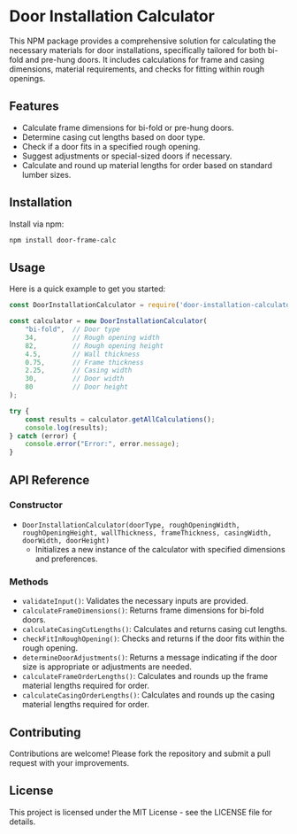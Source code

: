 
# Door Installation Calculator

This NPM package provides a comprehensive solution for calculating the necessary materials for door installations, specifically tailored for both bi-fold and pre-hung doors. It includes calculations for frame and casing dimensions, material requirements, and checks for fitting within rough openings.

## Features

- Calculate frame dimensions for bi-fold or pre-hung doors.
- Determine casing cut lengths based on door type.
- Check if a door fits in a specified rough opening.
- Suggest adjustments or special-sized doors if necessary.
- Calculate and round up material lengths for order based on standard lumber sizes.

## Installation

Install via npm:

```bash
npm install door-frame-calc
```

## Usage

Here is a quick example to get you started:

```javascript
const DoorInstallationCalculator = require('door-installation-calculator');

const calculator = new DoorInstallationCalculator(
    "bi-fold",  // Door type
    34,         // Rough opening width
    82,         // Rough opening height
    4.5,        // Wall thickness
    0.75,       // Frame thickness
    2.25,       // Casing width
    30,         // Door width
    80          // Door height
);

try {
    const results = calculator.getAllCalculations();
    console.log(results);
} catch (error) {
    console.error("Error:", error.message);
}
```

## API Reference

### Constructor

- `DoorInstallationCalculator(doorType, roughOpeningWidth, roughOpeningHeight, wallThickness, frameThickness, casingWidth, doorWidth, doorHeight)`
  - Initializes a new instance of the calculator with specified dimensions and preferences.

### Methods

- `validateInput()`: Validates the necessary inputs are provided.
- `calculateFrameDimensions()`: Returns frame dimensions for bi-fold doors.
- `calculateCasingCutLengths()`: Calculates and returns casing cut lengths.
- `checkFitInRoughOpening()`: Checks and returns if the door fits within the rough opening.
- `determineDoorAdjustments()`: Returns a message indicating if the door size is appropriate or adjustments are needed.
- `calculateFrameOrderLengths()`: Calculates and rounds up the frame material lengths required for order.
- `calculateCasingOrderLengths()`: Calculates and rounds up the casing material lengths required for order.

## Contributing

Contributions are welcome! Please fork the repository and submit a pull request with your improvements.

## License

This project is licensed under the MIT License - see the LICENSE file for details.
